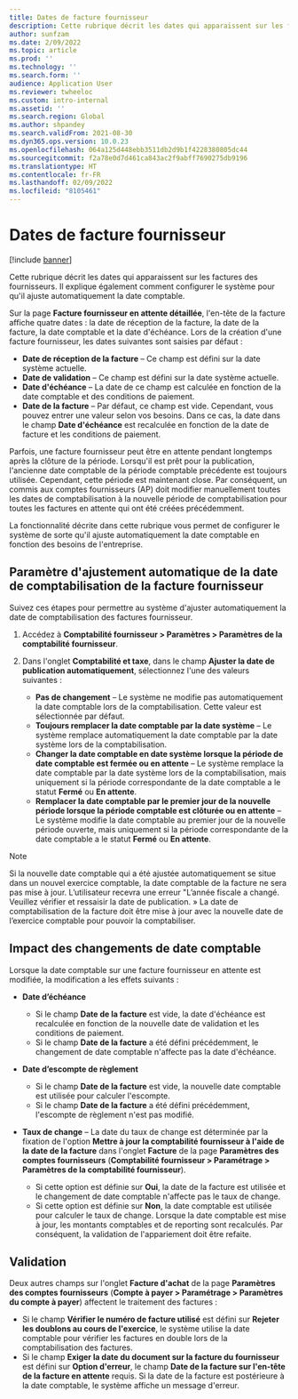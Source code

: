 ```yaml
---
title: Dates de facture fournisseur
description: Cette rubrique décrit les dates qui apparaissent sur les factures des fournisseurs. Il explique également comment configurer le système pour qu'il ajuste automatiquement la date comptable.
author: sunfzam
ms.date: 2/09/2022
ms.topic: article
ms.prod: ''
ms.technology: ''
ms.search.form: ''
audience: Application User
ms.reviewer: twheeloc
ms.custom: intro-internal
ms.assetid: ''
ms.search.region: Global
ms.author: shpandey
ms.search.validFrom: 2021-08-30
ms.dyn365.ops.version: 10.0.23
ms.openlocfilehash: 064a125d448ebb3511db2d9b1f4228380805dc44
ms.sourcegitcommit: f2a78e0d7d461ca843ac2f9abff7690275db9196
ms.translationtype: HT
ms.contentlocale: fr-FR
ms.lasthandoff: 02/09/2022
ms.locfileid: "8105461"
---
```

# <a name="vendor-invoice-dates"></a>Dates de facture fournisseur

[!include [banner](../includes/banner.md)]

Cette rubrique décrit les dates qui apparaissent sur les factures des fournisseurs. Il explique également comment configurer le système pour qu'il ajuste automatiquement la date comptable.

Sur la page **Facture fournisseur en attente détaillée**, l'en-tête de la facture affiche quatre dates : la date de réception de la facture, la date de la facture, la date comptable et la date d'échéance. Lors de la création d'une facture fournisseur, les dates suivantes sont saisies par défaut :

- **Date de réception de la facture** – Ce champ est défini sur la date système actuelle.
- **Date de validation** – Ce champ est défini sur la date système actuelle. 
- **Date d'échéance** – La date de ce champ est calculée en fonction de la date comptable et des conditions de paiement.
- **Date de la facture** – Par défaut, ce champ est vide. Cependant, vous pouvez entrer une valeur selon vos besoins. Dans ce cas, la date dans le champ **Date d'échéance** est recalculée en fonction de la date de facture et les conditions de paiement.

Parfois, une facture fournisseur peut être en attente pendant longtemps après la clôture de la période. Lorsqu'il est prêt pour la publication, l'ancienne date comptable de la période comptable précédente est toujours utilisée. Cependant, cette période est maintenant close. Par conséquent, un commis aux comptes fournisseurs (AP) doit modifier manuellement toutes les dates de comptabilisation à la nouvelle période de comptabilisation pour toutes les factures en attente qui ont été créées précédemment.

La fonctionnalité décrite dans cette rubrique vous permet de configurer le système de sorte qu'il ajuste automatiquement la date comptable en fonction des besoins de l'entreprise.

## <a name="parameter-for-automatically-adjusting-the-vendor-invoice-posting-date"></a>Paramètre d'ajustement automatique de la date de comptabilisation de la facture fournisseur

Suivez ces étapes pour permettre au système d'ajuster automatiquement la date de comptabilisation des factures fournisseur.

1.  Accédez à **Comptabilité fournisseur \> Paramètres \> Paramètres de la comptabilité fournisseur**.
2.  Dans l'onglet **Comptabilité et taxe**, dans le champ **Ajuster la date de publication automatiquement**, sélectionnez l'une des valeurs suivantes :

    - **Pas de changement** – Le système ne modifie pas automatiquement la date comptable lors de la comptabilisation. Cette valeur est sélectionnée par défaut.
    - **Toujours remplacer la date comptable par la date système** – Le système remplace automatiquement la date comptable par la date système lors de la comptabilisation.
    - **Changer la date comptable en date système lorsque la période de date comptable est fermée ou en attente** – Le système remplace la date comptable par la date système lors de la comptabilisation, mais uniquement si la période correspondante de la date comptable a le statut **Fermé** ou **En attente**.
    - **Remplacer la date comptable par le premier jour de la nouvelle période lorsque la période comptable est clôturée ou en attente** – Le système modifie la date comptable au premier jour de la nouvelle période ouverte, mais uniquement si la période correspondante de la date comptable a le statut **Fermé** ou **En attente**.

> [!NOTE]
> Si la nouvelle date comptable qui a été ajustée automatiquement se situe dans un nouvel exercice comptable, la date comptable de la facture ne sera pas mise à jour. L’utilisateur recevra une erreur "L’année fiscale a changé. Veuillez vérifier et ressaisir la date de publication. » La date de comptabilisation de la facture doit être mise à jour avec la nouvelle date de l’exercice comptable pour pouvoir la comptabiliser.

## <a name="impact-of-posting-date-changes"></a>Impact des changements de date comptable

Lorsque la date comptable sur une facture fournisseur en attente est modifiée, la modification a les effets suivants :

- **Date d’échéance**

    - Si le champ **Date de la facture** est vide, la date d'échéance est recalculée en fonction de la nouvelle date de validation et les conditions de paiement.
    - Si le champ **Date de la facture** a été défini précédemment, le changement de date comptable n'affecte pas la date d'échéance.

- **Date d’escompte de règlement**

    - Si le champ **Date de la facture** est vide, la nouvelle date comptable est utilisée pour calculer l'escompte.
    - Si le champ **Date de la facture** a été défini précédemment, l'escompte de règlement n'est pas modifié.

- **Taux de change** – La date du taux de change est déterminée par la fixation de l'option **Mettre à jour la comptabilité fournisseur à l'aide de la date de la facture** dans l'onglet **Facture** de la page **Paramètres des comptes fournisseurs** (**Comptabilité fournisseur \> Paramétrage \> Paramètres de la comptabilité fournisseur**).

    - Si cette option est définie sur **Oui**, la date de la facture est utilisée et le changement de date comptable n'affecte pas le taux de change.
    - Si cette option est définie sur **Non**, la date comptable est utilisée pour calculer le taux de change. Lorsque la date comptable est mise à jour, les montants comptables et de reporting sont recalculés. Par conséquent, la validation de l'appariement doit être refaite.

## <a name="validation"></a>Validation

Deux autres champs sur l'onglet **Facture d'achat** de la page **Paramètres des comptes fournisseurs** (**Compte à payer \> Paramétrage \> Paramètres du compte à payer**) affectent le traitement des factures :

- Si le champ **Vérifier le numéro de facture utilisé** est défini sur **Rejeter les doublons au cours de l'exercice**, le système utilise la date comptable pour vérifier les factures en double lors de la comptabilisation des factures.
- Si le champ **Exiger la date du document sur la facture du fournisseur** est défini sur **Option d'erreur**, le champ **Date de la facture sur l'en-tête de la facture en attente** requis. Si la date de la facture est postérieure à la date comptable, le système affiche un message d'erreur.
